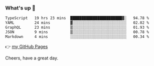 ### What's up 👋

<!--START_SECTION:waka-->

```txt
TypeScript   19 hrs 23 mins  ███████████████████████▓░   94.78 %
YAML         24 mins         ▓░░░░░░░░░░░░░░░░░░░░░░░░   02.02 %
GraphQL      23 mins         ▒░░░░░░░░░░░░░░░░░░░░░░░░   01.93 %
JSON         9 mins          ▒░░░░░░░░░░░░░░░░░░░░░░░░   00.78 %
Markdown     4 mins          ░░░░░░░░░░░░░░░░░░░░░░░░░   00.34 %
```

<!--END_SECTION:waka-->

👉 [my GitHub Pages](https://ykzhukian.github.io)

Cheers, have a great day.

